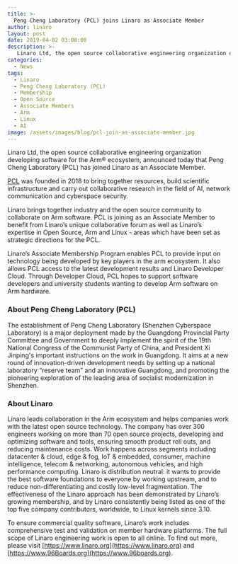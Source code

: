 ```yaml
---
title: >-
  Peng Cheng Laboratory (PCL) joins Linaro as Associate Member 
author: linaro
layout: post
date: 2019-04-02 03:00:00
description: >-
   Linaro Ltd, the open source collaborative engineering organization developing software for the Arm® ecosystem, announced today that Peng Cheng Laboratory (PCL) has joined Linaro as an Associate Member.
categories:
  - News
tags:
  - Linaro
  - Peng Cheng Laboratory (PCL)
  - Membership
  - Open Source
  - Associate Members
  - Arm 
  - Linux
  - AI
image: /assets/images/blog/pcl-join-as-associate-member.jpg
---
```

Linaro Ltd, the open source collaborative engineering organization developing software for the Arm® ecosystem, announced today that Peng Cheng Laboratory (PCL) has joined Linaro as an Associate Member.

[PCL](http://szpclab.com/) was founded in 2018 to bring together resources, build scientific infrastructure and carry out collaborative research in the field of AI, network communication and cyberspace security. 

Linaro brings together industry and the open source community to collaborate on Arm software. PCL is joining as an Associate Member to benefit from Linaro’s unique collaborative forum as well as Linaro’s expertise in Open Source, Arm and Linux - areas which have been set as strategic directions for the PCL. 

Linaro’s Associate Membership Program enables PCL to provide input on technology being developed by key players in the arm ecosystem. It also allows PCL access to the latest development results and Linaro Developer Cloud. Through Developer Cloud, PCL hopes to support software developers and university students wanting to develop Arm software on Arm hardware.  

### About Peng Cheng Laboratory (PCL)

The establishment of Peng Cheng Laboratory (Shenzhen Cyberspace Laboratory) is a major deployment made by the Guangdong Provincial Party Committee and Government to deeply implement the spirit of the 19th National Congress of the Communist Party of China, and President Xi Jinping's important instructions on the work in Guangdong. It aims at a new round of innovation-driven development needs by setting up a national laboratory “reserve team” and an innovative Guangdong, and promoting the pioneering exploration of the leading area of socialist modernization in Shenzhen.

### About Linaro

Linaro leads collaboration in the Arm ecosystem and helps companies work with the latest open source technology. The company has over 300 engineers working on more than 70 open source projects, developing and optimizing software and tools, ensuring smooth product roll outs, and reducing maintenance costs. Work happens across segments including datacenter & cloud, edge & fog, IoT & embedded, consumer, machine intelligence, telecom & networking, autonomous vehicles, and high performance computing. Linaro is distribution neutral: it wants to provide the best software foundations to everyone by working upstream, and to reduce non-differentiating and costly low-level fragmentation. The effectiveness of the Linaro approach has been demonstrated by Linaro’s growing membership, and by Linaro consistently being listed as one of the top five company contributors, worldwide, to Linux kernels since 3.10.

To ensure commercial quality software, Linaro’s work includes comprehensive test and validation on member hardware platforms. The full scope of Linaro engineering work is open to all online. To find out more, please visit [https://www.linaro.org](https://www.linaro.org) and [https://www.96Boards.org](https://www.96boards.org).